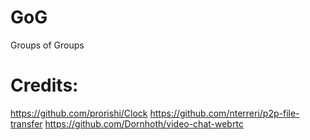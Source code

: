# GoG
Groups of Groups

# Credits:
https://github.com/prorishi/Clock
https://github.com/nterreri/p2p-file-transfer
https://github.com/Dornhoth/video-chat-webrtc
